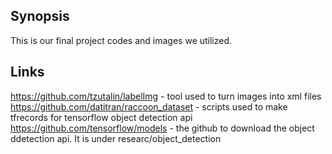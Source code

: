 ## Synopsis

This is our final project codes and images we utilized.

## Links
https://github.com/tzutalin/labelImg - tool used to turn images into xml files
https://github.com/datitran/raccoon_dataset - scripts used to make tfrecords for tensorflow object detection api
https://github.com/tensorflow/models - the github to download the object ddetection api. It is under researc/object_detection
